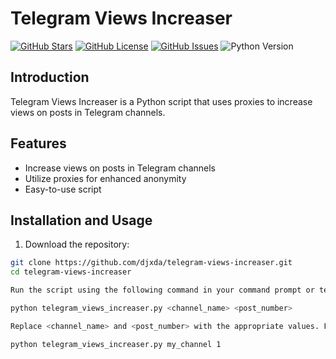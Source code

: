 # Telegram Views Increaser

[![GitHub Stars](https://img.shields.io/github/stars/djxda/telegram-views-increaser)](https://github.com/djxda/telegram-views-increaser/stargazers)
[![GitHub License](https://img.shields.io/github/license/djxda/telegram-views-increaser)](https://github.com/djxda/telegram-views-increaser/blob/main/LICENSE)
[![GitHub Issues](https://img.shields.io/github/issues/djxda/telegram-views-increaser)](https://github.com/djxda/telegram-views-increaser/issues)
![Python Version](https://img.shields.io/badge/python-3.11.4-blue.svg)

## Introduction

Telegram Views Increaser is a Python script that uses proxies to increase views on posts in Telegram channels.

## Features

- Increase views on posts in Telegram channels
- Utilize proxies for enhanced anonymity
- Easy-to-use script

## Installation and Usage

1. Download the repository:

```bash
git clone https://github.com/djxda/telegram-views-increaser.git
cd telegram-views-increaser

Run the script using the following command in your command prompt or terminal:

python telegram_views_increaser.py <channel_name> <post_number>

Replace <channel_name> and <post_number> with the appropriate values. For example, to increase views on a post in the channel named "my_channel" and post number 1:

python telegram_views_increaser.py my_channel 1
```
